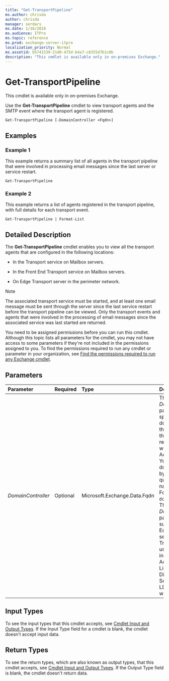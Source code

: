 ```yaml
---
title: "Get-TransportPipeline"
ms.author: chrisda
author: chrisda
manager: serdars
ms.date: 1/16/2018
ms.audience: ITPro
ms.topic: reference
ms.prod: exchange-server-itpro
localization_priority: Normal
ms.assetid: b5741539-21d0-475d-b4a7-c6355d7b1c0b
description: "This cmdlet is available only in on-premises Exchange."
---
```


# Get-TransportPipeline

This cmdlet is available only in on-premises Exchange.
  
Use the **Get-TransportPipeline** cmdlet to view transport agents and the SMTP event where the transport agent is registered.
  
```
Get-TransportPipeline [-DomainController <Fqdn>]
```

## Examples
<a name="Examples"> </a>

### Example 1

This example returns a summary list of all agents in the transport pipeline that were involved in processing email messages since the last server or service restart.
  
```
Get-TransportPipeline
```

### Example 2

This example returns a list of agents registered in the transport pipeline, with full details for each transport event.
  
```
Get-TransportPipeline | Format-List
```

## Detailed Description
<a name="DetailedDescription"> </a>

The **Get-TransportPipeline** cmdlet enables you to view all the transport agents that are configured in the following locations:
  
- In the Transport service on Mailbox servers.
    
- In the Front End Transport service on Mailbox servers.
    
- On Edge Transport server in the perimeter network.
    
> [!NOTE]
> The associated transport service must be started, and at least one email message must be sent through the server since the last service restart before the transport pipeline can be viewed. Only the transport events and agents that were involved in the processing of email messages since the associated service was last started are returned. 
  
You need to be assigned permissions before you can run this cmdlet. Although this topic lists all parameters for the cmdlet, you may not have access to some parameters if they're not included in the permissions assigned to you. To find the permissions required to run any cmdlet or parameter in your organization, see [Find the permissions required to run any Exchange cmdlet](https://technet.microsoft.com/library/mt432940.aspx).
  
## Parameters
<a name="DetailedDescription"> </a>

|**Parameter**|**Required**|**Type**|**Description**|
|:-----|:-----|:-----|:-----|
| _DomainController_ <br/> |Optional  <br/> |Microsoft.Exchange.Data.Fqdn  <br/> |The _DomainController_ parameter specifies the domain controller that's used by this cmdlet to read data from or write data to Active Directory. You identify the domain controller by its fully qualified domain name (FQDN). For example, `dc01.contoso.com`.  <br/> The _DomainController_ parameter isn't supported on Edge Transport servers. An Edge Transport server uses the local instance of Active Directory Lightweight Directory Services (AD LDS) to read and write data. <br/> |
   
## Input Types
<a name="InputTypes"> </a>

To see the input types that this cmdlet accepts, see [Cmdlet Input and Output Types](http://go.microsoft.com/fwlink/p/?linkId=616387). If the Input Type field for a cmdlet is blank, the cmdlet doesn't accept input data.
  
## Return Types
<a name="ReturnTypes"> </a>

To see the return types, which are also known as output types, that this cmdlet accepts, see [Cmdlet Input and Output Types](http://go.microsoft.com/fwlink/p/?linkId=616387). If the Output Type field is blank, the cmdlet doesn't return data.
  

